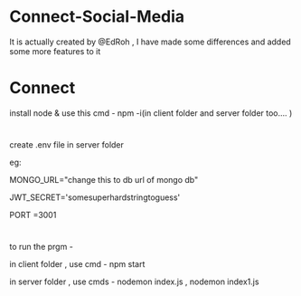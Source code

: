 # Connect-Social-Media
It is actually created by @EdRoh , I have made some differences and added some more features to it


# Connect
install node &
use this cmd - npm -i(in client folder and server folder too.... )
#
create  .env file in server folder

eg:

MONGO_URL="change this to db url of mongo db"

JWT_SECRET='somesuperhardstringtoguess'

PORT =3001
#
to run the prgm - 

in client folder , use cmd - npm start

in server folder , use cmds - nodemon index.js , nodemon index1.js
